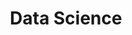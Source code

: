 ---
title: "Data Science"
permalink: /categories/DataScience/
layout: category
author_profile: true
taxonomy: DataScience
---